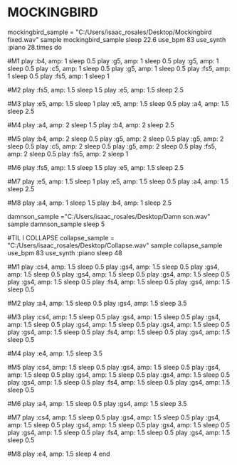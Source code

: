# MOCKINGBIRD
mockingbird_sample = "C:/Users/isaac_rosales/Desktop/Mockingbird fixed.wav"
sample mockingbird_sample
sleep 22.6
use_bpm 83
use_synth :piano
28.times do
  
  #M1
  play :b4, amp: 1
  sleep 0.5
  play :g5, amp: 1
  sleep 0.5
  play :g5, amp: 1
  sleep 0.5
  play :c5, amp: 1
  sleep 0.5
  play :g5, amp: 1
  sleep 0.5
  play :fs5, amp: 1
  sleep 0.5
  play :fs5, amp: 1
  sleep 1
  
  #M2
  play :fs5, amp: 1.5
  sleep 1.5
  play :e5, amp: 1.5
  sleep 2.5
  
  #M3
  play :e5, amp: 1.5
  sleep 1
  play :e5, amp: 1.5
  sleep 0.5
  play :a4, amp: 1.5
  sleep 2.5
  
  #M4
  play :a4, amp: 2
  sleep 1.5
  play :b4, amp: 2
  sleep 2.5
  
  #M5
  play :b4, amp: 2
  sleep 0.5
  play :g5, amp: 2
  sleep 0.5
  play :g5, amp: 2
  sleep 0.5
  play :c5, amp: 2
  sleep 0.5
  play :g5, amp: 2
  sleep 0.5
  play :fs5, amp: 2
  sleep 0.5
  play :fs5, amp: 2
  sleep 1
  
  #M6
  play :fs5, amp: 1.5
  sleep 1.5
  play :e5, amp: 1.5
  sleep 2.5
  
  #M7
  play :e5, amp: 1.5
  sleep 1
  play :e5, amp: 1.5
  sleep 0.5
  play :a4, amp: 1.5
  sleep 2.5
  
  #M8
  play :a4, amp: 1
  sleep 1.5
  play :b4, amp: 1
  sleep 2.5
  
  damnson_sample ="C:/Users/isaac_rosales/Desktop/Damn son.wav"
  sample damnson_sample
  sleep 5
  
  #TIL I COLLAPSE
  collapse_sample = "C:/Users/isaac_rosales/Desktop/Collapse.wav"
  sample collapse_sample
  use_bpm 83
  use_synth :piano
  sleep 48
  
  #M1
  play :cs4, amp: 1.5
  sleep 0.5
  play :gs4, amp: 1.5
  sleep 0.5
  play :gs4, amp: 1.5
  sleep 0.5
  play :gs4, amp: 1.5
  sleep 0.5
  play :gs4, amp: 1.5
  sleep 0.5
  play :gs4, amp: 1.5
  sleep 0.5
  play :fs4, amp: 1.5
  sleep 0.5
  play :gs4, amp: 1.5
  sleep 0.5
  
  #M2
  play :a4, amp: 1.5
  sleep 0.5
  play :gs4, amp: 1.5
  sleep 3.5
  
  #M3
  play :cs4, amp: 1.5
  sleep 0.5
  play :gs4, amp: 1.5
  sleep 0.5
  play :gs4, amp: 1.5
  sleep 0.5
  play :gs4, amp: 1.5
  sleep 0.5
  play :gs4, amp: 1.5
  sleep 0.5
  play :gs4, amp: 1.5
  sleep 0.5
  play :fs4, amp: 1.5
  sleep 0.5
  play :gs4, amp: 1.5
  sleep 0.5
  
  #M4
  play :e4, amp: 1.5
  sleep 3.5
  
  #M5
  play :cs4, amp: 1.5
  sleep 0.5
  play :gs4, amp: 1.5
  sleep 0.5
  play :gs4, amp: 1.5
  sleep 0.5
  play :gs4, amp: 1.5
  sleep 0.5
  play :gs4, amp: 1.5
  sleep 0.5
  play :gs4, amp: 1.5
  sleep 0.5
  play :fs4, amp: 1.5
  sleep 0.5
  play :gs4, amp: 1.5
  sleep 0.5
  
  #M6
  play :a4, amp: 1.5
  sleep 0.5
  play :gs4, amp: 1.5
  sleep 3.5
  
  #M7
  play :cs4, amp: 1.5
  sleep 0.5
  play :gs4, amp: 1.5
  sleep 0.5
  play :gs4, amp: 1.5
  sleep 0.5
  play :gs4, amp: 1.5
  sleep 0.5
  play :gs4, amp: 1.5
  sleep 0.5
  play :gs4, amp: 1.5
  sleep 0.5
  play :fs4, amp: 1.5
  sleep 0.5
  play :gs4, amp: 1.5
  sleep 0.5
  
  #M8
  play :e4, amp: 1.5
  sleep 4
end






